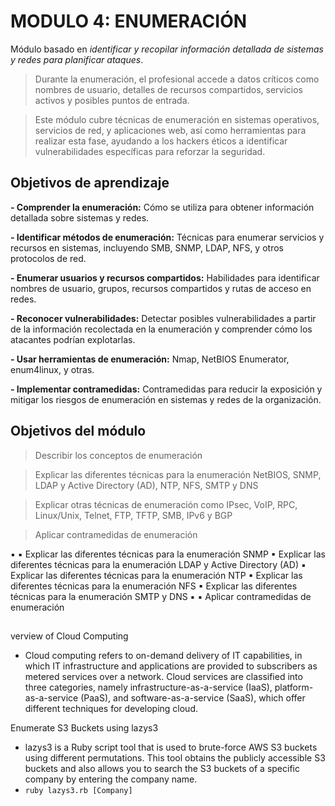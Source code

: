 # MODULO 4: ENUMERACIÓN
Módulo basado en *identificar y recopilar información detallada de sistemas y redes para planificar ataques*.

  > Durante la enumeración, el profesional accede a datos críticos como nombres de usuario, detalles de recursos compartidos, servicios activos y posibles puntos de entrada.
  
  > Este módulo cubre técnicas de enumeración en sistemas operativos, servicios de red, y aplicaciones web, así como herramientas para realizar esta fase, ayudando a los hackers éticos a identificar vulnerabilidades específicas para reforzar la seguridad.

## Objetivos de aprendizaje
  **- Comprender la enumeración:** Cómo se utiliza para obtener información detallada sobre sistemas y redes.
  
  **- Identificar métodos de enumeración:** Técnicas para enumerar servicios y recursos en sistemas, incluyendo SMB, SNMP, LDAP, NFS, y otros protocolos de red.
  
  **- Enumerar usuarios y recursos compartidos:** Habilidades para identificar nombres de usuario, grupos, recursos compartidos y rutas de acceso en redes.
  
  **- Reconocer vulnerabilidades:** Detectar posibles vulnerabilidades a partir de la información recolectada en la enumeración y comprender cómo los atacantes podrían explotarlas.
  
  **- Usar herramientas de enumeración:** Nmap, NetBIOS Enumerator, enum4linux, y otras.
  
  **- Implementar contramedidas:** Contramedidas para reducir la exposición y mitigar los riesgos de enumeración en sistemas y redes de la organización.

## Objetivos del módulo
   >Describir los conceptos de enumeración
   
   >Explicar las diferentes técnicas para la enumeración NetBIOS, SNMP, LDAP y Active Directory (AD), NTP, NFS, SMTP y DNS
   
   > Explicar otras técnicas de enumeración como IPsec, VoIP, RPC, Linux/Unix, Telnet, FTP, TFTP, SMB, IPv6 y BGP
   
   > Aplicar contramedidas de enumeración


   
 ▪  ▪ Explicar las diferentes técnicas para la enumeración SNMP ▪ Explicar las diferentes técnicas para la enumeración LDAP y Active Directory (AD) ▪ Explicar las diferentes técnicas para la enumeración NTP ▪ Explicar las diferentes técnicas para la enumeración NFS ▪ Explicar las diferentes técnicas para la enumeración SMTP y DNS ▪ 
▪ Aplicar contramedidas de enumeración
## 
verview of Cloud Computing
- Cloud computing refers to on-demand delivery of IT capabilities, in which IT infrastructure and applications are provided to subscribers as metered services over a network. Cloud services are classified into three categories, namely infrastructure-as-a-service (IaaS), platform-as-a-service (PaaS), and software-as-a-service (SaaS), which offer different techniques for developing cloud.

Enumerate S3 Buckets using lazys3
- lazys3 is a Ruby script tool that is used to brute-force AWS S3 buckets using different permutations. This tool obtains the publicly accessible S3 buckets and also allows you to search the S3 buckets of a specific company by entering the company name.
- ` ruby lazys3.rb [Company] `
